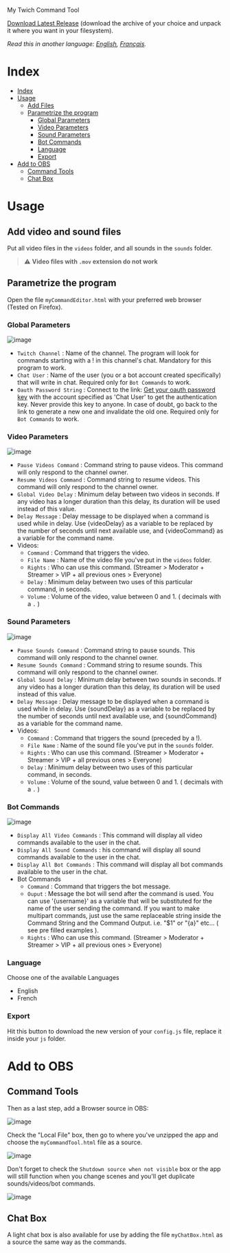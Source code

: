 My Twich Command Tool

[Download Latest Release](https://github.com/Revingbell/my-twitch-video-and-sound-commands/releases) (download the archive of your choice and unpack it where you want in your filesystem).

*Read this in another language: [English](README.md), [Français](README.fr.md).*

# Index
- [Index](#index)
- [Usage](#usage)
  - [Add Files](#add-video-and-sound-files)
  - [Parametrize the program](#parametrize-the-program)
    - [Global Parameters](#global-parameters)
    - [Video Parameters](#video-parameters)
    - [Sound Parameters](#sound-parameters)
    - [Bot Commands](#bot-commands)
    - [Language](#language)
    - [Export](#export)
- [Add to OBS](#add-to-obs)
    - [Command Tools](#command-tools)
    - [Chat Box](#chat-box)

# Usage

## Add video and sound files
Put all video files in the `videos` folder, and all sounds in the `sounds` folder.
> :warning: **Video files with `.mov` extension do not work**

## Parametrize the program
Open the file `myCommandEditor.html` with your preferred web browser (Tested on Firefox).  

### Global Parameters
![image](https://user-images.githubusercontent.com/17751686/130130392-c9b394d9-19b2-42ee-928a-669d251544c0.png)
- `Twitch Channel` : Name of the channel. The program will look for commands starting with a ! in this channel's chat.
Mandatory for this program to work.
- `Chat User` : Name of the user (you or a bot account created specifically) that will write in chat.
Required only for `Bot Commands` to work.
- `Oauth Password String` : Connect to the link: [Get your oauth password key](https://twitchapps.com/tmi/) with the account specified as 'Chat User' to get the authentication key. Never provide this key to anyone. In case of doubt, go back to the link to generate a new one and invalidate the old one. Required only for `Bot Commands` to work.

### Video Parameters
![image](https://user-images.githubusercontent.com/17751686/130762507-0787ec45-adef-40bc-9206-8b9c1f39462c.png)
- `Pause Videos Command` : Command string to pause videos. This command will only respond to the channel owner. 
- `Resume Videos Command` : Command string to resume videos. This command will only respond to the channel owner. 
- `Global Video Delay` : Minimum delay between two videos in seconds. If any video has a longer duration than this delay, its duration will be used instead of this value. 
- `Delay Message` : Delay message to be displayed when a command is used while in delay. Use {videoDelay} as a variable to be replaced by the number of seconds until next available use, and {videoCommand} as a variable for the command name.
- Videos:
  -  `Command` : Command that triggers the video.
  -  `File Name` : Name of the video file you've put in the `videos` folder.
  -  `Rights` : Who can use this command. (Streamer > Moderator + Streamer > VIP + all previous ones > Everyone)
  -  `Delay` : Minimum delay between two uses of this particular command, in seconds.
  -  `Volume` : Volume of the video, value between 0 and 1. ( decimals with a `.` )

### Sound Parameters
![image](https://user-images.githubusercontent.com/17751686/130762905-5eb10ae7-25e7-4c33-b35d-33c99968e720.png)
- `Pause Sounds Command` : Command string to pause sounds. This command will only respond to the channel owner. 
- `Resume Sounds Command` : Command string to resume sounds. This command will only respond to the channel owner. 
- `Global Sound Delay` : Minimum delay between two sounds in seconds. If any video has a longer duration than this delay, its duration will be used instead of this value.
- `Delay Message` : Delay message to be displayed when a command is used while in delay. Use {soundDelay} as a variable to be replaced by the number of seconds until next available use, and {soundCommand} as a variable for the command name.
- Videos:
  -  `Command` : Command that triggers the sound (preceded by a !).
  -  `File Name` : Name of the sound file you've put in the `sounds` folder.
  -  `Rights` : Who can use this command. (Streamer > Moderator + Streamer > VIP + all previous ones > Everyone)
  -  `Delay` : Minimum delay between two uses of this particular command, in seconds.
  -  `Volume` : Volume of the sound, value between 0 and 1. ( decimals with a `.` )


### Bot Commands
![image](https://user-images.githubusercontent.com/17751686/130763071-637a86f8-5ebb-4baf-a873-b6887c79c8ec.png)
- `Display All Video Commands` : This command will display all video commands available to the user in the chat.
- `Display All Sound Commands` : his command will display all sound commands available to the user in the chat.
- `Display All Bot Commands` : This command will display all bot commands available to the user in the chat.
- Bot Commands
  -  `Command` : Command that triggers the bot message.
  -  `Ouput` : Message the bot will send after the command is used. You can use '{username}' as a variable that will be substituted for the name of the user sending the command. If you want to make multipart commands, just use the same replaceable string inside the Command String and the Command Output. i.e. "$1" or "{a}" etc... ( see pre filled examples ).
  -  `Rights` : Who can use this command. (Streamer > Moderator + Streamer > VIP + all previous ones > Everyone)

### Language
Choose one of the available Languages
- English
- French

### Export
Hit this button to download the new version of your `config.js` file, replace it inside your `js` folder.

# Add to OBS

## Command Tools
Then as a last step, add a Browser source in OBS:

![image](https://user-images.githubusercontent.com/17751686/129710382-8d28db74-6533-483c-9a7f-4137b4b3692e.png)

Check the "Local File" box, then go to where you've unzipped the app and choose the `myCommandTool.html` file as a source.

![image](https://user-images.githubusercontent.com/17751686/129711175-ba27df2a-8463-4950-9f2c-0e532b062b95.png)

Don't forget to check the `Shutdown source when not visible` box or the app will still function when you change scenes and you'll get duplicate sounds/videos/bot commands.

![image](https://user-images.githubusercontent.com/17751686/129713475-62ec41e0-3e83-4bdd-bdce-08a2bbb6bb93.png)

## Chat Box
A light chat box is also available for use by adding the file `myChatBox.html` as a source the same way as the commands.
